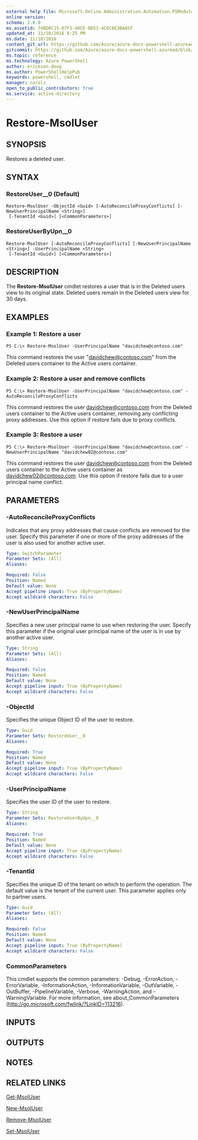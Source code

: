 ```yaml
---
external help file: Microsoft.Online.Administration.Automation.PSModule.dll-Help.xml
online version:
schema: 2.0.0
ms.assetid: 74BD0C15-D7F3-40CE-8D53-4C6C8E3BAA5F
updated_at: 11/10/2016 6:25 PM
ms.date: 11/10/2016
content_git_url: https://github.com/Azure/azure-docs-powershell-azuread/blob/master/Azure%20AD%20Cmdlets/MSOnline/v1/Restore-MsolUser.md
gitcommit: https://github.com/Azure/azure-docs-powershell-azuread/blob/f20974f1694733a8d0f8cf150cad0f34dfdb2d1c/Azure%20AD%20Cmdlets/MSOnline/v1/Restore-MsolUser.md
ms.topic: reference
ms.technology: Azure PowerShell
author: erickson-doug
ms.author: PowerShellHelpPub
keywords: powershell, cmdlet
manager: carolz
open_to_public_contributors: true
ms.service: active-directory
---
```


# Restore-MsolUser

## SYNOPSIS
Restores a deleted user.

## SYNTAX

### RestoreUser__0 (Default)
```
Restore-MsolUser -ObjectId <Guid> [-AutoReconcileProxyConflicts] [-NewUserPrincipalName <String>]
 [-TenantId <Guid>] [<CommonParameters>]
```

### RestoreUserByUpn__0
```
Restore-MsolUser [-AutoReconcileProxyConflicts] [-NewUserPrincipalName <String>] -UserPrincipalName <String>
 [-TenantId <Guid>] [<CommonParameters>]
```

## DESCRIPTION
The **Restore-MsolUser** cmdlet restores a user that is in the Deleted users view to its original state.
Deleted users remain in the Deleted users view for 30 days.

## EXAMPLES

### Example 1: Restore a user
```
PS C:\> Restore-MsolUser -UserPrincipalName "davidchew@contoso.com"
```

This command restores the user "davidchew@contoso.com" from the Deleted users container to the Active users container.

### Example 2: Restore a user and remove conflicts
```
PS C:\> Restore-MsolUser -UserPrincipalName "davidchew@contoso.com" -AutoReconcileProxyConflicts
```

This command restores the user davidchew@contoso.com from the Deleted users container to the Active users container, removing any conflicting proxy addresses.
Use this option if restore fails due to proxy conflicts.

### Example 3: Restore a user
```
PS C:\> Restore-MsolUser -UserPrincipalName "davidchew@contoso.com" -NewUserPrincipalName "davidchew02@contoso.com"
```

This command restores the user davidchew@contoso.com from the Deleted users container to the Active users container as davidchew02@contoso.com.
Use this option if restore fails due to a user principal name conflict.

## PARAMETERS

### -AutoReconcileProxyConflicts
Indicates that any proxy addresses that cause conflicts are removed for the user.
Specify this parameter if one or more of the proxy addresses of the user is also used for another active user.

```yaml
Type: SwitchParameter
Parameter Sets: (All)
Aliases:

Required: False
Position: Named
Default value: None
Accept pipeline input: True (ByPropertyName)
Accept wildcard characters: False
```

### -NewUserPrincipalName
Specifies a new user principal name to use when restoring the user.
Specify this parameter if the original user principal name of the user is in use by another active user.

```yaml
Type: String
Parameter Sets: (All)
Aliases:

Required: False
Position: Named
Default value: None
Accept pipeline input: True (ByPropertyName)
Accept wildcard characters: False
```

### -ObjectId
Specifies the unique Object ID of the user to restore.

```yaml
Type: Guid
Parameter Sets: RestoreUser__0
Aliases:

Required: True
Position: Named
Default value: None
Accept pipeline input: True (ByPropertyName)
Accept wildcard characters: False
```

### -UserPrincipalName
Specifies the user ID of the user to restore.

```yaml
Type: String
Parameter Sets: RestoreUserByUpn__0
Aliases:

Required: True
Position: Named
Default value: None
Accept pipeline input: True (ByPropertyName)
Accept wildcard characters: False
```

### -TenantId
Specifies the unique ID of the tenant on which to perform the operation.
The default value is the tenant of the current user.
This parameter applies only to partner users.

```yaml
Type: Guid
Parameter Sets: (All)
Aliases:

Required: False
Position: Named
Default value: None
Accept pipeline input: True (ByPropertyName)
Accept wildcard characters: False
```

### CommonParameters
This cmdlet supports the common parameters: -Debug, -ErrorAction, -ErrorVariable, -InformationAction, -InformationVariable, -OutVariable, -OutBuffer, -PipelineVariable, -Verbose, -WarningAction, and -WarningVariable. For more information, see about_CommonParameters (http://go.microsoft.com/fwlink/?LinkID=113216).

## INPUTS

## OUTPUTS

## NOTES

## RELATED LINKS
[Get-MsolUser](xref:MSOnline/v1/Get-MsolUser.md)

[New-MsolUser](xref:MSOnline/v1/New-MsolUser.md)

[Remove-MsolUser](xref:MSOnline/v1/Remove-MsolUser.md)

[Set-MsolUser](xref:MSOnline/v1/Set-MsolUser.md)
